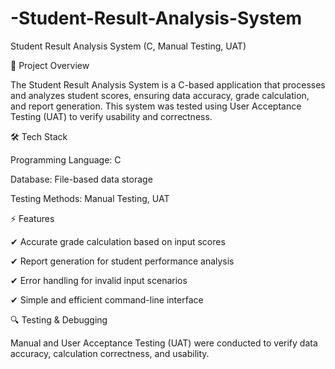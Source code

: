 # -Student-Result-Analysis-System

Student Result Analysis System (C, Manual Testing, UAT)

📌 Project Overview

The Student Result Analysis System is a C-based application that processes and analyzes student scores, ensuring data accuracy, grade calculation, and report generation. This system was tested using User Acceptance Testing (UAT) to verify usability and correctness.

🛠️ Tech Stack

Programming Language: C

Database: File-based data storage

Testing Methods: Manual Testing, UAT

⚡ Features

✔ Accurate grade calculation based on input scores

✔ Report generation for student performance analysis

✔ Error handling for invalid input scenarios

✔ Simple and efficient command-line interface

🔍 Testing & Debugging

Manual and User Acceptance Testing (UAT) were conducted to verify data accuracy, calculation correctness, and usability.

